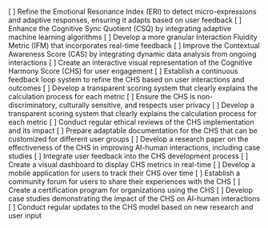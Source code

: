 [ ] Refine the Emotional Resonance Index (ERI) to detect micro-expressions and adaptive responses, ensuring it adapts based on user feedback
[ ] Enhance the Cognitive Sync Quotient (CSQ) by integrating adaptive machine learning algorithms
[ ] Develop a more granular Interaction Fluidity Metric (IFM) that incorporates real-time feedback
[ ] Improve the Contextual Awareness Score (CAS) by integrating dynamic data analysis from ongoing interactions
[ ] Create an interactive visual representation of the Cognitive Harmony Score (CHS) for user engagement
[ ] Establish a continuous feedback loop system to refine the CHS based on user interactions and outcomes
[ ] Develop a transparent scoring system that clearly explains the calculation process for each metric
[ ] Ensure the CHS is non-discriminatory, culturally sensitive, and respects user privacy
[ ] Develop a transparent scoring system that clearly explains the calculation process for each metric
[ ] Conduct regular ethical reviews of the CHS implementation and its impact
[ ] Prepare adaptable documentation for the CHS that can be customized for different user groups
[ ] Develop a research paper on the effectiveness of the CHS in improving AI-human interactions, including case studies
[ ] Integrate user feedback into the CHS development process
[ ] Create a visual dashboard to display CHS metrics in real-time
[ ] Develop a mobile application for users to track their CHS over time
[ ] Establish a community forum for users to share their experiences with the CHS
[ ] Create a certification program for organizations using the CHS
[ ] Develop case studies demonstrating the impact of the CHS on AI-human interactions
[ ] Conduct regular updates to the CHS model based on new research and user input